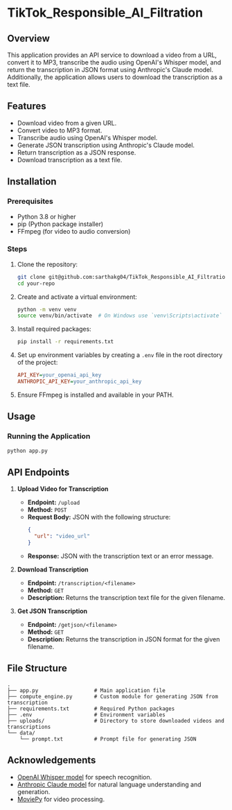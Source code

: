 # TikTok_Responsible_AI_Filtration

## Overview

This application provides an API service to download a video from a URL, convert it to MP3, transcribe the audio using OpenAI's Whisper model, and return the transcription in JSON format using Anthropic's Claude model. Additionally, the application allows users to download the transcription as a text file.

## Features

- Download video from a given URL.
- Convert video to MP3 format.
- Transcribe audio using OpenAI's Whisper model.
- Generate JSON transcription using Anthropic's Claude model.
- Return transcription as a JSON response.
- Download transcription as a text file.

## Installation

### Prerequisites

- Python 3.8 or higher
- pip (Python package installer)
- FFmpeg (for video to audio conversion)

### Steps

1. Clone the repository:

    ```bash
    git clone git@github.com:sarthakg04/TikTok_Responsible_AI_Filtration.git
    cd your-repo
    ```

2. Create and activate a virtual environment:

    ```bash
    python -m venv venv
    source venv/bin/activate  # On Windows use `venv\Scripts\activate`
    ```

3. Install required packages:

    ```bash
    pip install -r requirements.txt
    ```

4. Set up environment variables by creating a `.env` file in the root directory of the project:

    ```ini
    API_KEY=your_openai_api_key
    ANTHROPIC_API_KEY=your_anthropic_api_key
    ```

5. Ensure FFmpeg is installed and available in your PATH.

## Usage

### Running the Application

```bash
python app.py
```

## API Endpoints

1. **Upload Video for Transcription**
   - **Endpoint:** `/upload`
   - **Method:** `POST`
   - **Request Body:** JSON with the following structure:
     ```json
     {
       "url": "video_url"
     }
     ```
   - **Response:** JSON with the transcription text or an error message.

2. **Download Transcription**
   - **Endpoint:** `/transcription/<filename>`
   - **Method:** `GET`
   - **Description:** Returns the transcription text file for the given filename.

3. **Get JSON Transcription**
   - **Endpoint:** `/getjson/<filename>`
   - **Method:** `GET`
   - **Description:** Returns the transcription in JSON format for the given filename.

## File Structure
```
.
├── app.py                  # Main application file
├── compute_engine.py       # Custom module for generating JSON from transcription
├── requirements.txt        # Required Python packages
├── .env                    # Environment variables
├── uploads/                # Directory to store downloaded videos and transcriptions
└── data/
    └── prompt.txt          # Prompt file for generating JSON

```


## Acknowledgements

- [OpenAI Whisper model](https://github.com/openai/whisper) for speech recognition.
- [Anthropic Claude model](https://www.anthropic.com/claude) for natural language understanding and generation.
- [MoviePy](https://github.com/Zulko/moviepy) for video processing.



